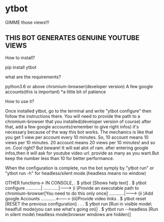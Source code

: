 # ytbot
GIMME those views!!!


## THIS BOT GENERATES GENUINE YOUTUBE VIEWS ##

How to install?

pip install ytbot

what are the requirements?

python3.6 or above 
chromium-browser(developer version) 
A few google accounts(this is important) 
*a little bit of patience




How to use it?

Once installed ytbot, go to the terminal and write "ytbot configure" then follow the instructions there. 
You will need to provide the path to a chromium-browser that you installed(developer version of course) after that, add a few google accounts(remember to give right infos) it's necessary because of the way this bot works. 
The mechanics is like that you get 1 view per account every 10 minutes. So, 10 account means 10 views per 10 minutes. 20 account means 20 views per 10 minutes! and so on. Cool right? But beware! It will eat alot of ram.
after entering google infos,then it will ask for youtube video url. provide as many as you want.But keep the number less than 10 for better performance.

When the configuration is complete, run the bot symply by "ytbot run" or "ytbot run -h" for headless/silent mode.(headless means no window)

OTHER functions->
IN CONSOLE,
.
$ ytbot
[Shows help text]
.
$ ytbot configure
............|
............|---> (i  )Provide an executable path to chromium-browser[You need to do this only once]
............|---> (ii )Add google Accounts
............<---> (iii)Provide video links
.
$ ytbot reset
[RESET the previous configuration]
.
.
.
$ ytbot run 
[Run in visible mode\ headfull mode(you can see what's going on)]
.
$ ytbot run --headless
[Run in silent mode\ headless mode(browser windows are hidden)]




            
